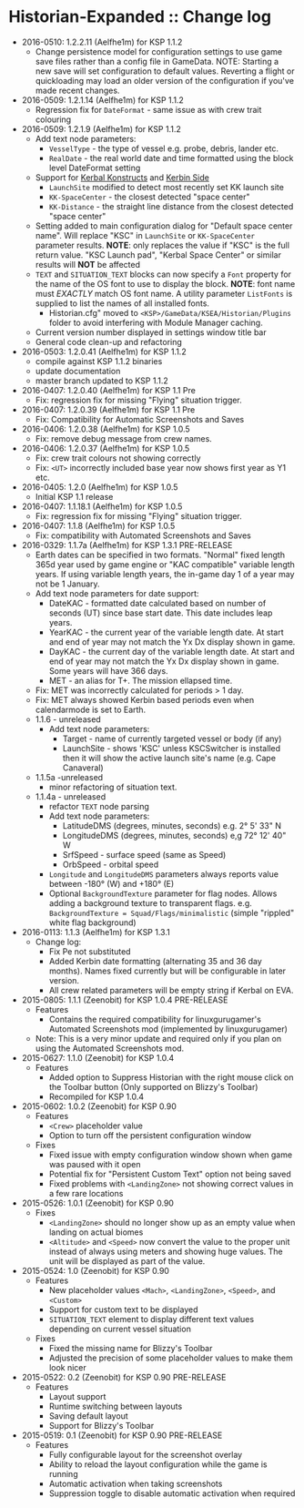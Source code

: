 # Historian-Expanded :: Change log

* 2016-0510: 1.2.2.11 (Aelfhe1m) for KSP 1.1.2
	+ Change persistence model for configuration settings to use game save files rather than a config file in GameData. NOTE: Starting a new save will set configuration to default values. Reverting a flight or quickloading may load an older version of the configuration if you've made recent changes.
* 2016-0509: 1.2.1.14 (Aelfhe1m) for KSP 1.1.2
	+ Regression fix for `DateFormat` - same issue as with crew trait colouring
* 2016-0509: 1.2.1.9 (Aelfhe1m) for KSP 1.1.2
	+ Add text node parameters:
		- `VesselType` - the type of vessel e.g. probe, debris, lander etc.
		- `RealDate` - the real world date and time formatted using the block level DateFormat setting
	+ Support for [Kerbal Konstructs](http://forum.kerbalspaceprogram.com/index.php?/topic/94863-112-kerbal-konstructs-v0967_ex-holy-glowing-balls-batman/) and [Kerbin Side](http://forum.kerbalspaceprogram.com/index.php?/topic/74776-112-kerbin-side-v110-supplements/)
		- `LaunchSite` modified to detect most recently set KK launch site
		- `KK-SpaceCenter` - the closest detected "space center"
		- `KK-Distance` - the straight line distance from the closest detected "space center"
	+ Setting added to main configuration dialog for "Default space center name". Will replace "KSC" in `LaunchSite` or `KK-SpaceCenter` parameter results. **NOTE**: only replaces the value if "KSC" is the full return value. "KSC Launch pad", "Kerbal Space Center" or similar results will **NOT** be affected
	+ `TEXT` and `SITUATION_TEXT` blocks can now specify a `Font` property for the name of the OS font to use to display the block. **NOTE**: font name must _EXACTLY_ match OS font name. A utility parameter `ListFonts` is supplied to list the names of all installed fonts.
		- Historian.cfg" moved to `<KSP>/GameData/KSEA/Historian/Plugins` folder to avoid interfering with Module Manager caching.
	+ Current version number displayed in settings window title bar
	+ General code clean-up and refactoring
* 2016-0503: 1.2.0.41 (Aelfhe1m) for KSP 1.1.2
	+ compile against KSP 1.1.2 binaries
	+ update documentation
	+ master branch updated to KSP 1.1.2
* 2016-0407: 1.2.0.40 (Aelfhe1m) for KSP 1.1 Pre
	+ Fix: regression fix for missing "Flying" situation trigger.
* 2016-0407: 1.2.0.39 (Aelfhe1m) for KSP 1.1 Pre
	+ Fix: Compatibility for Automatic Screenshots and Saves
* 2016-0406: 1.2.0.38 (Aelfhe1m) for KSP 1.0.5
	+ Fix: remove debug message from crew names.
* 2016-0406: 1.2.0.37 (Aelfhe1m) for KSP 1.0.5
	+ Fix: crew trait colours not showing correctly
	+ Fix: `<UT>` incorrectly included base year now shows first year as Y1 etc.
* 2016-0405: 1.2.0 (Aelfhe1m) for KSP 1.0.5
	+ Initial KSP 1.1 release
* 2016-0407: 1.1.18.1 (Aelfhe1m) for KSP 1.0.5
	+ Fix: regression fix for missing "Flying" situation trigger.
* 2016-0407: 1.1.8 (Aelfhe1m) for KSP 1.0.5
	+ Fix: compatibility with Automated Screenshots and Saves
* 2016-0329: 1.1.7a (Aelfhe1m) for KSP 1.3.1 PRE-RELEASE
	+ Earth dates can be specified in two formats. "Normal" fixed length 365d year used by game engine or "KAC compatible" variable length years. If using variable length years, the in-game day 1 of a year may not be 1 January.
	+ Add text node parameters for date support:
		- DateKAC - formatted date calculated based on number of seconds (UT) since base start date. This date includes leap years.
		- YearKAC - the current year of the variable length date. At start and end of year may not match the Yx Dx display shown in game.
		- DayKAC - the current day of the variable length date. At start and end of year may not match the Yx Dx display shown in game. Some years will have 366 days.
		- MET - an alias for T+. The mission ellapsed time.
	+ Fix: MET was incorrectly calculated for periods > 1 day.
	+ Fix: MET always showed Kerbin based periods even when calendarmode is set to Earth.
	+ 1.1.6 - unreleased
		- Add text node parameters:
			- Target - name of currently targeted vessel or body (if any)
			- LaunchSite - shows 'KSC' unless KSCSwitcher is installed then it will show the active launch site's name (e.g. Cape Canaveral)
	+ 1.1.5a -unreleased
		- minor refactoring of situation text.
	+ 1.1.4a - unreleased
		- refactor `TEXT` node parsing
		- Add text node parameters:
			- LatitudeDMS (degrees, minutes, seconds) e.g. 2° 5' 33" N
			- LongitudeDMS (degrees, minutes, seconds) e,g 72° 12' 40" W
			- SrfSpeed - surface speed (same as Speed)
			- OrbSpeed - orbital speed
		- `Longitude` and `LongitudeDMS` parameters always reports value between -180° (W) and +180° (E)
		- Optional `BackgroundTexture` parameter for flag nodes. Allows adding a background texture to transparent flags. e.g. `BackgroundTexture = Squad/Flags/minimalistic` (simple "rippled" white flag background)
* 2016-0113: 1.1.3 (Aelfhe1m) for KSP 1.3.1
	+ Change log:
		- Fix Pe not substituted
		- Added Kerbin date formatting (alternating 35 and 36 day months). Names fixed currently but will be configurable in later version.
		- All crew related parameters will be empty string if Kerbal on EVA.
* 2015-0805: 1.1.1 (Zeenobit) for KSP 1.0.4 PRE-RELEASE
	+ Features
		- Contains the required compatibility for linuxgurugamer's Automated Screenshots mod (implemented by linuxgurugamer)
	+ Note: This is a very minor update and required only if you plan on using the Automated Screenshots mod.
* 2015-0627: 1.1.0 (Zeenobit) for KSP 1.0.4
	+ Features
		- Added option to Suppress Historian with the right mouse click on the Toolbar button (Only supported on Blizzy's Toolbar)
		- Recompiled for KSP 1.0.4
* 2015-0602: 1.0.2 (Zeenobit) for KSP 0.90
	+ Features
		- `<Crew>` placeholder value
		- Option to turn off the persistent configuration window
	+ Fixes
		- Fixed issue with empty configuration window shown when game was paused with it open
		- Potential fix for "Persistent Custom Text" option not being saved
		- Fixed problems with `<LandingZone>` not showing correct values in a few rare locations
* 2015-0526: 1.0.1 (Zeenobit) for KSP 0.90
	+ Fixes
		- `<LandingZone>` should no longer show up as an empty value when landing on actual biomes
		- `<Altitude>` and `<Speed>` now convert the value to the proper unit instead of always using meters and showing huge values. The unit will be displayed as part of the value.
* 2015-0524: 1.0 (Zeenobit) for KSP 0.90
	+ Features
		- New placeholder values `<Mach>`, `<LandingZone>`, `<Speed>`, and `<Custom>`
		- Support for custom text to be displayed
		- `SITUATION_TEXT` element to display different text values depending on current vessel situation
	+ Fixes
		- Fixed the missing name for Blizzy's Toolbar
		- Adjusted the precision of some placeholder values to make them look nicer
* 2015-0522: 0.2 (Zeenobit) for KSP 0.90 PRE-RELEASE
	+ Features
		- Layout support
		- Runtime switching between layouts
		- Saving default layout
		- Support for Blizzy's Toolbar
* 2015-0519: 0.1 (Zeenobit) for KSP 0.90 PRE-RELEASE
	+ Features
		- Fully configurable layout for the screenshot overlay
		- Ability to reload the layout configuration while the game is running
		- Automatic activation when taking screenshots
		- Suppression toggle to disable automatic activation when required
